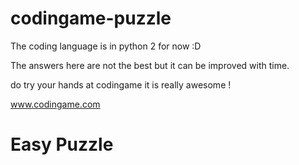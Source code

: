 # codingame-puzzle
The coding language is in python 2 
for now :D

The answers here are not the best but it can be improved with time. 

do try your hands at codingame it is really awesome ! 

www.codingame.com

# Easy Puzzle
